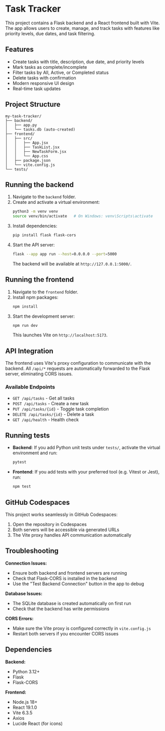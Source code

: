 # Task Tracker

This project contains a Flask backend and a React frontend built with Vite. The app allows users to create, manage, and track tasks with features like priority levels, due dates, and task filtering.

## Features

- Create tasks with title, description, due date, and priority levels
- Mark tasks as complete/incomplete
- Filter tasks by All, Active, or Completed status
- Delete tasks with confirmation
- Modern responsive UI design
- Real-time task updates

## Project Structure

```
my-task-tracker/
├── backend/
│   ├── app.py
│   └── tasks.db (auto-created)
├── frontend/
│   ├── src/
│   │   ├── App.jsx
│   │   ├── TaskList.jsx
│   │   ├── NewTaskForm.jsx
│   │   └── App.css
│   ├── package.json
│   └── vite.config.js
└── tests/
```

## Running the backend

1. Navigate to the `backend` folder.
2. Create and activate a virtual environment:
   ```bash
   python3 -m venv venv
   source venv/bin/activate   # On Windows: venv\Scripts\activate
   ```
3. Install dependencies:
   ```bash
   pip install flask flask-cors
   ```
4. Start the API server:
   ```bash
   flask --app app run --host=0.0.0.0 --port=5000
   ```
   The backend will be available at `http://127.0.0.1:5000/`.

## Running the frontend

1. Navigate to the `frontend` folder.
2. Install npm packages:
   ```bash
   npm install
   ```
3. Start the development server:
   ```bash
   npm run dev
   ```
   This launches Vite on `http://localhost:5173`.

## API Integration

The frontend uses Vite's proxy configuration to communicate with the backend. All `/api/*` requests are automatically forwarded to the Flask server, eliminating CORS issues.

### Available Endpoints

- `GET /api/tasks` - Get all tasks
- `POST /api/tasks` - Create a new task
- `PUT /api/tasks/{id}` - Toggle task completion
- `DELETE /api/tasks/{id}` - Delete a task
- `GET /api/health` - Health check

## Running tests

- **Backend**: If you add Python unit tests under `tests/`, activate the virtual environment and run:
  ```bash
  pytest
  ```
- **Frontend**: If you add tests with your preferred tool (e.g. Vitest or Jest), run:
  ```bash
  npm test
  ```

## GitHub Codespaces

This project works seamlessly in GitHub Codespaces:

1. Open the repository in Codespaces
2. Both servers will be accessible via generated URLs
3. The Vite proxy handles API communication automatically

## Troubleshooting

**Connection Issues:**
- Ensure both backend and frontend servers are running
- Check that Flask-CORS is installed in the backend
- Use the "Test Backend Connection" button in the app to debug

**Database Issues:**
- The SQLite database is created automatically on first run
- Check that the backend has write permissions

**CORS Errors:**
- Make sure the Vite proxy is configured correctly in `vite.config.js`
- Restart both servers if you encounter CORS issues

## Dependencies

**Backend:**
- Python 3.12+
- Flask
- Flask-CORS

**Frontend:**
- Node.js 18+
- React 19.1.0
- Vite 6.3.5
- Axios
- Lucide React (for icons)
